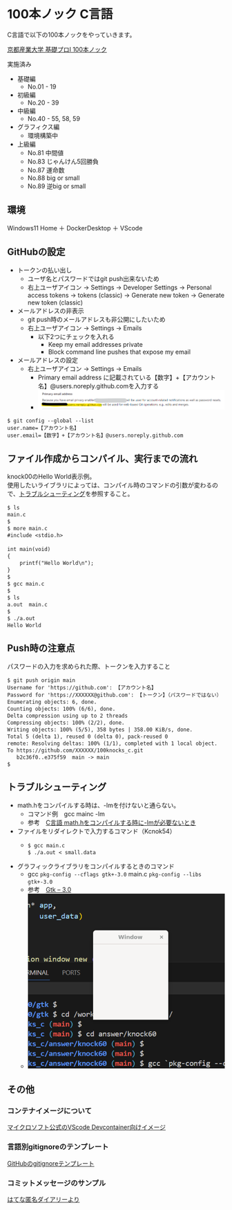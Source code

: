 # 100本ノック C言語
C言語で以下の100本ノックをやっていきます。

[京都産業大学 基礎プロI 100本ノック](https://www.cc.kyoto-su.ac.jp/~mmina/bp1/hundredKnocks.html)

実施済み
- 基礎編
  - No.01 - 19
- 初級編
  - No.20 - 39
- 中級編
  - No.40 - 55, 58, 59
- グラフィクス編
  - 環境構築中
- 上級編
  - No.81 中間値
  - No.83 じゃんけん5回勝負
  - No.87 運命数
  - No.88 big or small
  - No.89 逆big or small

## 環境
Windows11 Home ＋ DockerDesktop ＋ VScode

## GitHubの設定
- トークンの払い出し
  - ユーザ名とパスワードではgit push出来ないため
  - 右上ユーザアイコン -> Settings -> Developer Settings -> Personal access tokens -> tokens (classic) -> Generate new token -> Generate new token (classic)
- メールアドレスの非表示
  - git push時のメールアドレスも非公開にしたいため
  - 右上ユーザアイコン -> Settings -> Emails
    - 以下2つにチェックを入れる
      - Keep my email addresses private
      - Block command line pushes that expose my email
- メールアドレスの設定
  - 右上ユーザアイコン -> Settings -> Emails
    - Primary email address に記載されている【数字】+【アカウント名】@users.noreply.github.comを入力する
    - ![Primary_email_address](./assets/Primary_email_address.png)


```
$ git config --global --list
user.name=【アカウント名】
user.email=【数字】+【アカウント名】@users.noreply.github.com
```

## ファイル作成からコンパイル、実行までの流れ
knock00のHello World表示例。  
使用したいライブラリによっては、コンパイル時のコマンドの引数が変わるので、[トラブルシューティング](#トラブルシューティング)を参照すること。

```
$ ls
main.c
$
$ more main.c
#include <stdio.h>

int main(void)
{
    printf("Hello World\n");
}
$
$ gcc main.c
$
$ ls
a.out  main.c
$
$ ./a.out
Hello World
```

## Push時の注意点
パスワードの入力を求められた際、トークンを入力すること

```
$ git push origin main
Username for 'https://github.com': 【アカウント名】
Password for 'https://XXXXXX@github.com': 【トークン】（パスワードではない）
Enumerating objects: 6, done.
Counting objects: 100% (6/6), done.
Delta compression using up to 2 threads
Compressing objects: 100% (2/2), done.
Writing objects: 100% (5/5), 358 bytes | 358.00 KiB/s, done.
Total 5 (delta 1), reused 0 (delta 0), pack-reused 0
remote: Resolving deltas: 100% (1/1), completed with 1 local object.
To https://github.com/XXXXXX/100knocks_c.git
   b2c36f0..e375f59  main -> main
$
```

## トラブルシューティング
- math.hをコンパイルする時は、-lmを付けないと通らない。
  - コマンド例　gcc mainc -lm
  - 参考　[C言語 math.hをコンパイルする時に-lmが必要ないとき](https://tech.kurojica.com/archives/53903/)
- ファイルをリダイレクトで入力するコマンド（Kcnok54）
  - ```
    $ gcc main.c
    $ ./a.out < small.data
    ```
- グラフィックライブラリをコンパイルするときのコマンド
  - gcc `pkg-config --cflags gtk+-3.0` main.c `pkg-config --libs gtk+-3.0`
  - 参考　[Gtk – 3.0](https://docs.gtk.org/gtk3/)
  - ![troubleshooting_gtk](./assets/troubleshooting_gtk.png)



## その他

### コンテナイメージについて
[マイクロソフト公式のVScode Devcontainer向けイメージ](https://hub.docker.com/_/microsoft-vscode-devcontainers)

### 言語別gitignoreのテンプレート
[GitHubのgitignoreテンプレート](https://github.com/github/gitignore)

### コミットメッセージのサンプル
[はてな匿名ダイアリーより](https://anond.hatelabo.jp/20160725092419)

